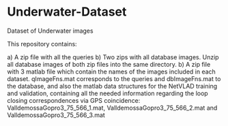 # Underwater-Dataset
Dataset of Underwater images 

This repository contains:

a) A zip file with all the queries 
b) Two zips with all database images. Unzip all database images of both zip files into the same directory.
b) A zip file with 3 matlab file which contain the names of the images included in each dataset. qImageFns.mat corresponds to the queries and dbImageFns.mat to the database, and also the matlab data structures for the NetVLAD training and validation, containing all the needed information regarding the loop closing correspondences via GPS coincidence: ValldemossaGopro3_75_566_1.mat, ValldemossaGopro3_75_566_2.mat  and ValldemossaGopro3_75_566_3.mat
